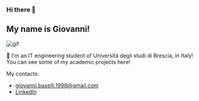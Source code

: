 ### Hi there 👋
## My name is Giovanni! 

![gif](https://media4.giphy.com/media/XO8RMtRaK73isIt0i2/giphy.gif?cid=ecf05e47budcj6shvzi8rlm8e3m4fvhenrv3gdhkac17y5kf&rid=giphy.gif)

🔭 I'm an IT engineering student of Università degli studi di Brescia, in Italy!
You can see some of my academic projects here!



My contacts:
* [giovanni.baselli.1998@gmail.com](mailto:giovanni.baselli.1998@gmail.com)
* [LinkedIn](https://www.linkedin.com/in/giovannibaselli/)




<!--
**GiovanniBaselli9/GiovanniBaselli9** is a ✨ _special_ ✨ repository because its `README.md` (this file) appears on your GitHub profile.

Here are some ideas to get you started:

- 🔭 I’m currently working on ...
- 🌱 I’m currently learning ...
- 👯 I’m looking to collaborate on ...
- 🤔 I’m looking for help with ...
- 💬 Ask me about ...
- 📫 How to reach me: ...
- 😄 Pronouns: ...
- ⚡ Fun fact: ...
-->
